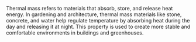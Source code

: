 Thermal mass refers to materials that absorb, store, and release heat energy. In gardening and architecture, thermal mass materials like stone, concrete, and water help regulate temperature by absorbing heat during the day and releasing it at night. This property is used to create more stable and comfortable environments in buildings and greenhouses.
